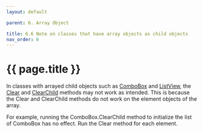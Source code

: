 ```yaml
---
layout: default

parent: 6. Array Object

title: 6.6 Note on classes that have array objects as child objects
nav_order: 6
---
```




# {{ page.title }}

 
 

In classes with arrayed child objects such as [ComboBox]() and [ListView](), the [Clear]() and [ClearChild]() methods may not work as intended. This is because the Clear and ClearChild methods do not work on the element objects of the array.

 

For example, running the ComboBox.ClearChild method to initialize the list of ComboBox has no effect. Run the Clear method for each element.